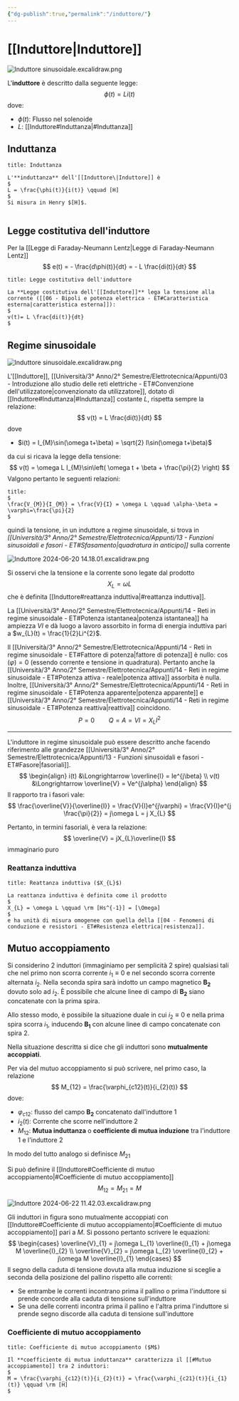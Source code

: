 ```yaml
---
{"dg-publish":true,"permalink":"/induttore/"}
---
```


# [[Induttore\|Induttore]]

![Induttore sinusoidale.excalidraw.png](/img/user/Excalidraw/Induttore%20sinusoidale.excalidraw.png)


L'**induttore** è descritto dalla seguente legge:
$$
\phi(t) = Li(t)
$$
dove:
- $\phi(t):$ Flusso nel solenoide
- $L:$ [[Induttore#Induttanza\|#Induttanza]]

## Induttanza

```ad-Definizione
title: Induttanza

L'**induttanza** dell'[[Induttore\|Induttore]] è
$
L = \frac{\phi(t)}{i(t)} \qquad [H]
$
Si misura in Henry $[H]$.


```

## Legge costitutiva dell'induttore

Per la [[Legge di Faraday-Neumann Lentz\|Legge di Faraday-Neumann Lentz]]
$$
e(t) = - \frac{d\phi(t)}{dt} = - L \frac{di(t)}{dt}
$$

```ad-Teo
title: Legge costitutiva dell'induttore

La **Legge costitutiva dell'[[Induttore]]** lega la tensione alla corrente ([[06 - Bipoli e potenza elettrica - ET#Caratteristica esterna|caratteristica esterna]]):
$
v(t)= L \frac{di(t)}{dt}
$

```

## Regime sinusoidale


![Induttore sinusoidale.excalidraw.png](/img/user/Excalidraw/Induttore%20sinusoidale.excalidraw.png)


L'[[Induttore]], [[Università/3° Anno/2° Semestre/Elettrotecnica/Appunti/03 - Introduzione allo studio delle reti elettriche - ET#Convenzione dell'utilizzatore\|convenzionato da utilizzatore]], dotato di [[Induttore#Induttanza\|#Induttanza]] costante $L$, rispetta sempre la relazione:
$$
v(t) = L \frac{di(t)}{dt}
$$
dove
- $i(t) = I_{M}\sin(\omega t+\beta) = \sqrt{2} I\sin(\omega t+\beta)$

da cui si ricava la legge della tensione:
$$
v(t) = \omega L I_{M}\sin\left( \omega t + \beta + \frac{\pi}{2} \right)
$$
Valgono pertanto le seguenti relazioni:

```ad-Teo
title:
$
\frac{V_{M}}{I_{M}} = \frac{V}{I} = \omega L \qquad \alpha-\beta = \varphi=\frac{\pi}{2}
$

```

quindi la tensione, in un induttore a regime sinusoidale, si trova in *[[Università/3° Anno/2° Semestre/Elettrotecnica/Appunti/13 - Funzioni sinusoidali e fasori - ET#Sfasamento\|quadratura in anticipo]]* sulla corrente

![Induttore 2024-06-20 14.18.01.excalidraw.png](/img/user/Excalidraw/Induttore%202024-06-20%2014.18.01.excalidraw.png)


Si osservi che la tensione e la corrente sono legate dal prodotto
$$
X_{L} = \omega L
$$
che è definita [[Induttore#reattanza induttiva\|#reattanza induttiva]].

La [[Università/3° Anno/2° Semestre/Elettrotecnica/Appunti/14 - Reti in regime sinusoidale - ET#Potenza istantanea\|potenza istantanea]] ha ampiezza $VI$ e dà luogo a lavoro assorbito in forma di energia induttiva pari a $w_{L}(t) = \frac{1}{2}Li^{2}$.

Il [[Università/3° Anno/2° Semestre/Elettrotecnica/Appunti/14 - Reti in regime sinusoidale - ET#Fattore di potenza\|fattore di potenza]] è nullo: $\cos(\varphi) = 0$ (essendo corrente e tensione in quadratura). Pertanto anche la [[Università/3° Anno/2° Semestre/Elettrotecnica/Appunti/14 - Reti in regime sinusoidale - ET#Potenza attiva - reale\|potenza attiva]] assorbita è nulla. Inoltre, [[Università/3° Anno/2° Semestre/Elettrotecnica/Appunti/14 - Reti in regime sinusoidale - ET#Potenza apparente\|potenza apparente]] e [[Università/3° Anno/2° Semestre/Elettrotecnica/Appunti/14 - Reti in regime sinusoidale - ET#Potenza reattiva\|reattiva]] coincidono.
$$
P = 0 \qquad Q = A = VI = X_{L}I^{2}
$$

___

L'induttore in regime sinusoidale può essere descritto anche facendo riferimento alle grandezze [[Università/3° Anno/2° Semestre/Elettrotecnica/Appunti/13 - Funzioni sinusoidali e fasori - ET#Fasore\|fasoriali]].
$$
\begin{align}
i(t) &\Longrightarrow \overline{I} = Ie^{j\beta} \\
v(t) &\Longrightarrow \overline{V} = Ve^{j\alpha}
\end{align}
$$
Il rapporto tra i fasori vale:
$$
\frac{\overline{V}}{\overline{I}} = \frac{V}{I}e^{j\varphi} = \frac{V}{I}e^{j \frac{\pi}{2}} = j\omega L = j X_{L}
$$

Pertanto, in termini fasoriali, è vera la relazione:
$$
\overline{V} = jX_{L}\overline{I}
$$
immaginario puro
### Reattanza induttiva

```ad-Definizione
title: Reattanza induttiva ($X_{L}$)

La reattanza induttiva è definita come il prodotto
$
X_{L} = \omega L \qquad \rm [Hs^{-1}] = [\Omega]
$
e ha unità di misura omogenee con quella della [[04 - Fenomeni di conduzione e resistori - ET#Resistenza elettrica|resistenza]].

```


## Mutuo accoppiamento

Si considerino 2 induttori (immaginiamo per semplicità 2 spire) qualsiasi tali che nel primo non scorra corrente $i_{1} \equiv 0$ e nel secondo scorra corrente alternata $i_{2}$. Nella seconda spira sarà indotto un campo magnetico $\boldsymbol{B_{2}}$ dovuto solo ad $i_{2}$. È possibile che alcune linee di campo di $\boldsymbol{B_{2}}$ siano concatenate con la prima spira. 

Allo stesso modo, è possibile la situazione duale in cui $i_{2}\equiv0$ e nella prima spira scorra $i_{1}$, inducendo $\boldsymbol{B_{1}}$ con alcune linee di campo concatenate con spira 2.

Nella situazione descritta si dice che gli induttori sono **mutualmente accoppiati**.

Per via del mutuo accoppiamento si può scrivere, nel primo caso, la relazione
$$
M_{12} = \frac{\varphi_{c12}(t)}{i_{2}(t)}
$$
dove:
- $\varphi_{c12}:$ flusso del campo $\boldsymbol{B_{2}}$ concatenato dall'induttore 1
- $i_{2}(t):$ Corrente che scorre nell'induttore 2
- $M_{12}:$ **Mutua induttanza** o **coefficiente di mutua induzione** tra l'induttore 1 e l'induttore 2

In modo del tutto analogo si definisce $M_{21}$

Si può definire il [[Induttore#Coefficiente di mutuo accoppiamento\|#Coefficiente di mutuo accoppiamento]]
$$
M_{12} = M_{21} = M
$$


![Induttore 2024-06-22 11.42.03.excalidraw.png](/img/user/Excalidraw/Induttore%202024-06-22%2011.42.03.excalidraw.png)


Gli induttori in figura sono mutualmente accoppiati con [[Induttore#Coefficiente di mutuo accoppiamento\|#Coefficiente di mutuo accoppiamento]] pari a $M$. Si possono pertanto scrivere le equazioni:
$$
\begin{cases}
\overline{V}_{1} = j\omega L_{1} \overline{I}_{1} + j\omega M \overline{I}_{2} \\
\overline{V}_{2} = j\omega L_{2} \overline{I}_{2} + j\omega M \overline{I}_{1}
\end{cases}
$$
Il segno della caduta di tensione dovuta alla mutua induzione si sceglie a seconda della posizione del pallino rispetto alle correnti:
- Se entrambe le correnti incontrano prima il pallino o prima l'induttore si prende concorde alla caduta di tensione sull'induttore
- Se una delle correnti incontra prima il pallino e l'altra prima l'induttore si prende segno discorde alla caduta di tensione sull'induttore

### Coefficiente di mutuo accoppiamento

```ad-Definizione
title: Coefficiente di mutuo accoppiamento ($M$)

Il **coefficiente di mutua induttanza** caratterizza il [[#Mutuo accoppiamento]] tra 2 induttori:
$
M = \frac{\varphi_{c12}(t)}{i_{2}(t)} = \frac{\varphi_{c21}(t)}{i_{1}(t)} \qquad \rm [H]
$

```


